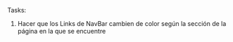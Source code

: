 Tasks:
1) Hacer que los Links de NavBar cambien de color según la sección de la página
en la que se encuentre

